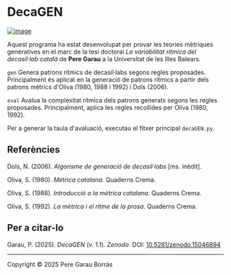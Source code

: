 # DecaGEN
[![image](https://github.com/user-attachments/assets/2ca2dbc4-449a-401a-9757-c348eccf3d83)](https://doi.org/10.5281/zenodo.15046894)


Aquest programa ha estat desenvolupat per provar les teories mètriques generatives en el marc de la tesi doctoral _La variabilitat rítmica del decasíl·lab català_ de **Pere Garau** a la Universitat de les Illes Balears.

``gen`` Genera patrons rítmics de decasíl·labs segons regles proposades. Principalment és aplicat en la generació de patrons rítmics a partir dels patrons mètrics d'Oliva (1980, 1988 i 1992) i Dols (2006).

``eval`` Avalua la complexitat rítmica dels patrons generats segons les regles proposades. Principalment, aplica les regles recollides per Oliva (1980, 1992).

Per a generar la taula d'avaluació, executau el fitxer principal ``decaGEN.py``.



## Referències
Dols, N. (2006). _Algorisme de generació de decasíl·labs_ [ms. inèdit].

Oliva, S. (1980). _Mètrica catalana_. Quaderns Crema.

Oliva, S. (1988). _Introducció a la mètrica catalana_. Quaderns Crema.

Oliva, S. (1992). _La mètrica i el ritme de la prosa_. Quaderns Crema.

## Per a citar-lo
Garau, P. (2025). _DecaGEN_ (v. 1.1). _Zenodo_. DOI: [10.5281/zenodo.15046894](https://doi.org/10.5281/zenodo.15046894)

---
Copyright © 2025 Pere Garau Borràs
